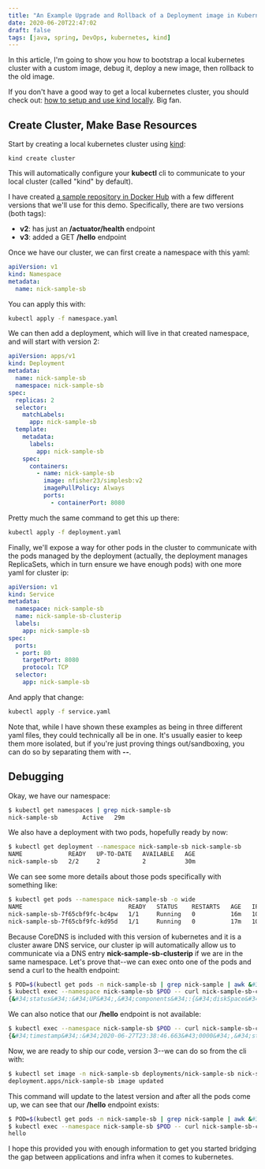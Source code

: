 ```yaml
---
title: "An Example Upgrade and Rollback of a Deployment image in Kubernetes"
date: 2020-06-20T22:47:02
draft: false
tags: [java, spring, DevOps, kubernetes, kind]
---
```


In this article, I&#39;m going to show you how to bootstrap a local kubernetes cluster with a custom image, debug it, deploy a new image, then rollback to the old image.

If you don&#39;t have a good way to get a local kubernetes cluster, you should check out: [how to setup and use kind locally](https://nickolasfisher.com/blog/How-to-Setup-and-Use-Kubernetes-in-Docker-kind). Big fan.

## Create Cluster, Make Base Resources

Start by creating a local kubernetes cluster using [kind](https://kind.sigs.k8s.io/):

```
kind create cluster
```

This will automatically configure your **kubectl** cli to communicate to your local cluster (called &#34;kind&#34; by default).

I have created [a sample repository in Docker Hub](https://hub.docker.com/repository/docker/nfisher23/simplesb) with a few different versions that we&#39;ll use for this demo. Specifically, there are two versions (both tags):

- **v2**: has just an **/actuator/health** endpoint
- **v3**: added a GET **/hello** endpoint

Once we have our cluster, we can first create a namespace with this yaml:

```yaml
apiVersion: v1
kind: Namespace
metadata:
  name: nick-sample-sb

```

You can apply this with:

```bash
kubectl apply -f namespace.yaml

```

We can then add a deployment, which will live in that created namespace, and will start with version 2:

```yaml
apiVersion: apps/v1
kind: Deployment
metadata:
  name: nick-sample-sb
  namespace: nick-sample-sb
spec:
  replicas: 2
  selector:
    matchLabels:
      app: nick-sample-sb
  template:
    metadata:
      labels:
        app: nick-sample-sb
    spec:
      containers:
        - name: nick-sample-sb
          image: nfisher23/simplesb:v2
          imagePullPolicy: Always
          ports:
            - containerPort: 8080

```

Pretty much the same command to get this up there:

```bash
kubectl apply -f deployment.yaml

```

Finally, we&#39;ll expose a way for other pods in the cluster to communicate with the pods managed by the deployment (actually, the deployment manages ReplicaSets, which in turn ensure we have enough pods) with one more yaml for cluster ip:

```yaml
apiVersion: v1
kind: Service
metadata:
  namespace: nick-sample-sb
  name: nick-sample-sb-clusterip
  labels:
    app: nick-sample-sb
spec:
  ports:
  - port: 80
    targetPort: 8080
    protocol: TCP
  selector:
    app: nick-sample-sb

```

And apply that change:

```bash
kubectl apply -f service.yaml

```

Note that, while I have shown these examples as being in three different yaml files, they could technically all be in one. It&#39;s usually easier to keep them more isolated, but if you&#39;re just proving things out/sandboxing, you can do so by separating them with **--**.

## Debugging

Okay, we have our namespace:

```bash
$ kubectl get namespaces | grep nick-sample-sb
nick-sample-sb       Active   29m

```

We also have a deployment with two pods, hopefully ready by now:

```bash
$ kubectl get deployment --namespace nick-sample-sb nick-sample-sb
NAME             READY   UP-TO-DATE   AVAILABLE   AGE
nick-sample-sb   2/2     2            2           30m

```

We can see some more details about those pods specifically with something like:

```bash
$ kubectl get pods --namespace nick-sample-sb -o wide
NAME                              READY   STATUS    RESTARTS   AGE   IP           NODE           NOMINATED NODE   READINESS GATES
nick-sample-sb-7f65cbf9fc-bc4pw   1/1     Running   0          16m   10.244.1.5   kind-worker
nick-sample-sb-7f65cbf9fc-kd95d   1/1     Running   0          17m   10.244.1.5   kind-worker

```

Because CoreDNS is included with this version of kubernetes and it is a cluster aware DNS service, our cluster ip will automatically allow us to communicate via a DNS entry **nick-sample-sb-clusterip** if we are in the same namespace. Let&#39;s prove that--we can exec onto one of the pods and send a curl to the health endpoint:

```bash
$ POD=$(kubectl get pods -n nick-sample-sb | grep nick-sample | awk &#39;{print $1}&#39; | head -1)
$ kubectl exec --namespace nick-sample-sb $POD -- curl nick-sample-sb-clusterip/actuator/health
{&#34;status&#34;:&#34;UP&#34;,&#34;components&#34;:{&#34;diskSpace&#34;:{&#34;status&#34;:&#34;UP&#34;,&#34;details&#34;:{&#34;total&#34;:117610516480,&#34;free&#34;:57556758528,&#34;threshold&#34;:10485760}},&#34;ping&#34;:{&#34;status&#34;:&#34;UP&#34;}}}

```

We can also notice that our **/hello** endpoint is not available:

```bash
$ kubectl exec --namespace nick-sample-sb $POD -- curl nick-sample-sb-clusterip/hello
{&#34;timestamp&#34;:&#34;2020-06-27T23:38:46.663&#43;0000&#34;,&#34;status&#34;:404,&#34;error&#34;:&#34;Not Found&#34;,&#34;message&#34;:&#34;No message available&#34;,&#34;path&#34;:&#34;/hello&#34;}

```

Now, we are ready to ship our code, version 3--we can do so from the cli with:

```bash
$ kubectl set image -n nick-sample-sb deployments/nick-sample-sb nick-sample-sb=nfisher23/simplesb:v3 --record
deployment.apps/nick-sample-sb image updated

```

This command will update to the latest version and after all the pods come up, we can see that our **/hello** endpoint exists:

```bash
$ POD=$(kubectl get pods -n nick-sample-sb | grep nick-sample | awk &#39;{print $1}&#39; | head -1)
$ kubectl exec --namespace nick-sample-sb $POD -- curl nick-sample-sb-clusterip/hello
hello

```

I hope this provided you with enough information to get you started bridging the gap between applications and infra when it comes to kubernetes.
